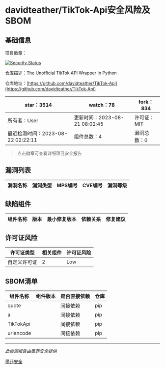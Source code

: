 # davidteather/TikTok-Api安全风险及SBOM

## 基础信息

项目徽章：

[![Security Status](https://www.murphysec.com/platform3/v31/badge/1693689957121351680.svg)](https://www.murphysec.com/console/report/1693689957083602944/1693689957121351680)

仓库描述：The Unofficial TikTok API Wrapper In Python

仓库地址：[https://github.com/davidteather/TikTok-Api](https://github.com/davidteather/TikTok-Api)

| star：3514 | watch：78 | fork：834 |
| ----------- | -------------- | ------------ |
| 所有者：User | 更新时间：2023-08-21 08:02:45 | 许可证：MIT |
| 最近检测时间：2023-08-22 02:22:11 | 组件总数：4 | 漏洞总数：0 |

> 点击徽章可查看详细项目安全报告



## 漏洞列表

| 漏洞名称 | 漏洞类型 | MPS编号 | CVE编号 | 漏洞等级 |
| ------- | ------ | ------- | ------ | ----- |





## 缺陷组件

| 组件名称 | 版本 | 最小修复版本 | 依赖关系 | 修复建议 |
| -------- | ---- | ------------ | -------- | -------- |





## 许可证风险

| 许可证类型 | 相关组件 | 许可证风险 |
| ---------- | -------- | ---------- |
|自定义许可证|2|Low|




## SBOM清单

| 组件名称 | 组件版本 | 是否直接依赖 | 仓库 |
| -------- | -------- | ------------ | ---- |
|quote||间接依赖|pip|
|a||间接依赖|pip|
|TikTokApi||间接依赖|pip|
|urlencode||间接依赖|pip|


------

*此检测报告由墨菲安全提供*

[墨菲安全](www.murphysec.com)